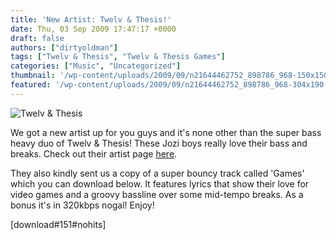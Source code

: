 ```yaml
---
title: 'New Artist: Twelv & Thesis!'
date: Thu, 03 Sep 2009 17:47:17 +0000
draft: false
authors: ["dirtyoldman"]
tags: ["Twelv & Thesis", "Twelv & Thesis Games"]
categories: ["Music", "Uncategorized"]
thumbnail: '/wp-content/uploads/2009/09/n21644462752_898786_968-150x150.jpg'
featured: '/wp-content/uploads/2009/09/n21644462752_898786_968-304x190.jpg'
---
```


![Twelv & Thesis](/wp-content/uploads/2009/09/n21644462752_898786_968.jpg "Twelv & Thesis")

We got a new artist up for you guys and it's none other than the super bass heavy duo of Twelv & Thesis! These Jozi boys really love their bass and breaks. Check out their artist page [here](/artists/twelv-thesis/).

They also kindly sent us a copy of a super bouncy track called 'Games' which you can download below. It features lyrics that show their love for video games and a groovy bassline over some mid-tempo breaks. As a bonus it's in 320kbps nogal! Enjoy!

\[download#151#nohits\]